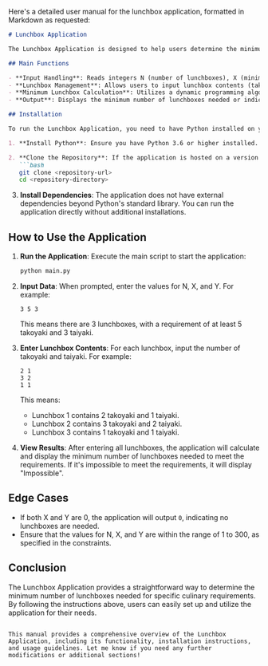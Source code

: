 Here's a detailed user manual for the lunchbox application, formatted in Markdown as requested:

```markdown
# Lunchbox Application

The Lunchbox Application is designed to help users determine the minimum number of lunchboxes needed to meet specific requirements for takoyaki and taiyaki. This application efficiently calculates the required lunchboxes using a dynamic programming approach.

## Main Functions

- **Input Handling**: Reads integers N (number of lunchboxes), X (minimum takoyaki needed), and Y (minimum taiyaki needed) from standard input.
- **Lunchbox Management**: Allows users to input lunchbox contents (takoyaki and taiyaki) and stores them in a structured format.
- **Minimum Lunchbox Calculation**: Utilizes a dynamic programming algorithm to find the minimum number of lunchboxes required to meet or exceed the specified takoyaki and taiyaki requirements.
- **Output**: Displays the minimum number of lunchboxes needed or indicates if it is impossible to meet the requirements.

## Installation

To run the Lunchbox Application, you need to have Python installed on your system. Follow these steps to set up the environment:

1. **Install Python**: Ensure you have Python 3.6 or higher installed. You can download it from [python.org](https://www.python.org/downloads/).

2. **Clone the Repository**: If the application is hosted on a version control system like Git, clone the repository using:
   ```bash
   git clone <repository-url>
   cd <repository-directory>
   ```

3. **Install Dependencies**: The application does not have external dependencies beyond Python's standard library. You can run the application directly without additional installations.

## How to Use the Application

1. **Run the Application**: Execute the main script to start the application:
   ```bash
   python main.py
   ```

2. **Input Data**: When prompted, enter the values for N, X, and Y. For example:
   ```
   3 5 3
   ```
   This means there are 3 lunchboxes, with a requirement of at least 5 takoyaki and 3 taiyaki.

3. **Enter Lunchbox Contents**: For each lunchbox, input the number of takoyaki and taiyaki. For example:
   ```
   2 1
   3 2
   1 1
   ```
   This means:
   - Lunchbox 1 contains 2 takoyaki and 1 taiyaki.
   - Lunchbox 2 contains 3 takoyaki and 2 taiyaki.
   - Lunchbox 3 contains 1 takoyaki and 1 taiyaki.

4. **View Results**: After entering all lunchboxes, the application will calculate and display the minimum number of lunchboxes needed to meet the requirements. If it's impossible to meet the requirements, it will display "Impossible".

## Edge Cases

- If both X and Y are 0, the application will output `0`, indicating no lunchboxes are needed.
- Ensure that the values for N, X, and Y are within the range of 1 to 300, as specified in the constraints.

## Conclusion

The Lunchbox Application provides a straightforward way to determine the minimum number of lunchboxes needed for specific culinary requirements. By following the instructions above, users can easily set up and utilize the application for their needs.
```

This manual provides a comprehensive overview of the Lunchbox Application, including its functionality, installation instructions, and usage guidelines. Let me know if you need any further modifications or additional sections!
